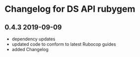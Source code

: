 # Changelog for DS API rubygem

## 0.4.3 2019-09-09
- dependency updates
- updated code to conform to latest Rubocop guides
- added Changelog
